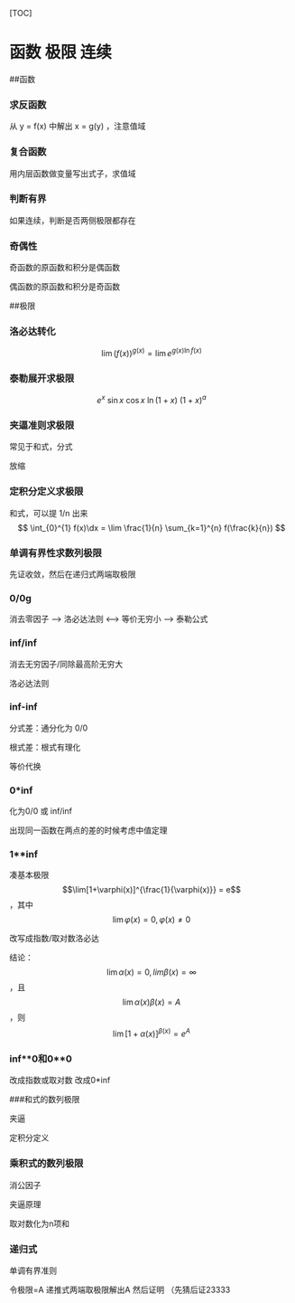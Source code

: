[TOC]

# 函数 极限 连续

##函数

### 求反函数

从 y = f(x) 中解出 x = g(y) ，注意值域

### 复合函数

用内层函数做变量写出式子，求值域

### 判断有界

如果连续，判断是否两侧极限都存在

### 奇偶性

奇函数的原函数和积分是偶函数

偶函数的原函数和积分是奇函数

##极限

### 洛必达转化

$$
\lim(f(x))^{g(x)} = \lim e^{g(x)\ln f(x)}
$$



### 泰勒展开求极限

$$
e^x\ \sin x\ \cos x\ \ln(1+x)\ (1+x)^{a}
$$

### 夹逼准则求极限

常见于和式，分式

放缩

### 定积分定义求极限

和式，可以提 1/n 出来
$$
\int_{0}^{1} f(x)\dx = \lim \frac{1}{n} \sum_{k=1}^{n} f(\frac{k}{n})
$$

### 单调有界性求数列极限

先证收敛，然后在递归式两端取极限

### 0/0g

消去零因子 —> 洛必达法则 <—> 等价无穷小 —> 泰勒公式

### inf/inf

消去无穷因子/同除最高阶无穷大

洛必达法则

### inf-inf

分式差：通分化为 0/0

根式差：根式有理化

等价代换

### 0*inf

化为0/0 或 inf/inf

出现同一函数在两点的差的时候考虑中值定理

### 1**inf

凑基本极限 $$\lim[1+\varphi(x)]^{\frac{1}{\varphi(x)}} = e$$，其中 $$\lim \varphi(x) = 0, \varphi(x) \neq 0 $$

改写成指数/取对数洛必达

结论：$$\lim \alpha(x)=0,lim \beta(x) = \infty$$，且$$\lim \alpha(x) \beta(x) = A$$，则
$$
\lim [1+\alpha(x)]^{\beta(x)} = e^{A}
$$

### inf\*\*0和0\*\*0

改成指数或取对数 改成0*inf



###和式的数列极限

夹逼

定积分定义



### 乘积式的数列极限

消公因子

夹逼原理

取对数化为n项和



### 递归式

单调有界准则

令极限=A 递推式两端取极限解出A 然后证明 （先猜后证23333
